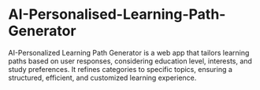 # AI-Personalised-Learning-Path-Generator
AI-Personalized Learning Path Generator is a web app that tailors learning paths based on user responses, considering education level, interests, and study preferences. It refines categories to specific topics, ensuring a structured, efficient, and customized learning experience.